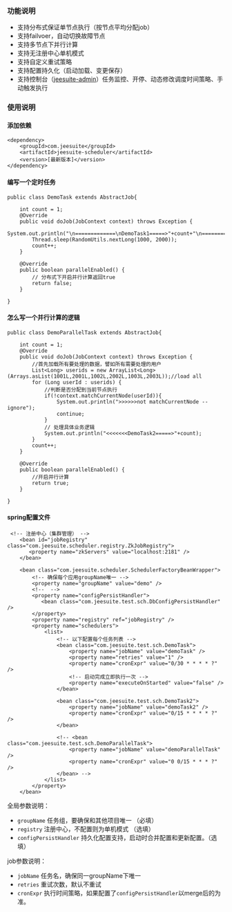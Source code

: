 ### 功能说明

- 支持分布式保证单节点执行（按节点平均分配job）
- 支持failvoer，自动切换故障节点
- 支持多节点下并行计算
- 支持无注册中心单机模式
- 支持自定义重试策略
- 支持配置持久化（启动加载、变更保存）
- 支持控制台（[jeesuite-admin](http://git.oschina.net/vakinge/jeesuite-admin)）任务监控、开停、动态修改调度时间策略、手动触发执行


### 使用说明

#### 添加依赖

```
<dependency>
    <groupId>com.jeesuite</groupId>
    <artifactId>jeesuite-scheduler</artifactId>
    <version>[最新版本]</version>
</dependency>
```

#### 编写一个定时任务
```
public class DemoTask extends AbstractJob{

	int count = 1;
	@Override
	public void doJob(JobContext context) throws Exception {
		System.out.println("\n=============\nDemoTask1=====>"+count+"\n===============\n");
		Thread.sleep(RandomUtils.nextLong(1000, 2000));
		count++;
	}

	@Override
	public boolean parallelEnabled() {
	    // 分布式下开启并行计算返回true
		return false;
	}

}
```
#### 怎么写一个并行计算的逻辑
```
public class DemoParallelTask extends AbstractJob{

	int count = 1;
	@Override
	public void doJob(JobContext context) throws Exception {
		//首先加载所有要处理的数据，譬如所有需要处理的用户
		List<Long> userids = new ArrayList<Long>(Arrays.asList(1001L,2001L,1002L,2002L,1003L,2003L));//load all
		for (Long userId : userids) {
			//判断是否分配到当前节点执行
			if(!context.matchCurrentNode(userId)){
				System.out.println(">>>>>>not matchCurrentNode --ignore");
				continue;
			}
			// 处理具体业务逻辑
			System.out.println("<<<<<<<DemoTask2=====>"+count);
		}
		count++;
	}
	
	@Override
	public boolean parallelEnabled() {
		//开启并行计算
		return true;
	}

}
```
#### spring配置文件
```
 <!-- 注册中心（集群管理） -->
    <bean id="jobRegistry" class="com.jeesuite.scheduler.registry.ZkJobRegistry">
       <property name="zkServers" value="localhost:2181" />
    </bean>
   
	<bean class="com.jeesuite.scheduler.SchedulerFactoryBeanWrapper">
	    <!-- 确保每个应用groupName唯一 -->
	    <property name="groupName" value="demo" />
	    <!--  -->
	    <property name="configPersistHandler">
	       <bean class="com.jeesuite.test.sch.DbConfigPersistHandler" />
	    </property>
	    <property name="registry" ref="jobRegistry" />
		<property name="schedulers">
			<list>
			    <!-- 以下配置每个任务列表 -->
				<bean class="com.jeesuite.test.sch.DemoTask">
					<property name="jobName" value="demoTask" />
					<property name="retries" value="1" />
					<property name="cronExpr" value="0/30 * * * * ?" />
					<!-- 启动完成立即执行一次 -->
					<property name="executeOnStarted" value="false" />
				</bean>
				
				<bean class="com.jeesuite.test.sch.DemoTask2">
					<property name="jobName" value="demoTask2" />
					<property name="cronExpr" value="0/15 * * * * ?" />
				</bean>
				
				<!-- <bean class="com.jeesuite.test.sch.DemoParallelTask">
					<property name="jobName" value="demoParallelTask" />
					<property name="cronExpr" value="0 0/15 * * * ?" />
				</bean> -->
			</list>
		</property>
	</bean>

```
全局参数说明：
- `groupName` 任务组，要确保和其他项目唯一 （必填）
- `registry` 注册中心，不配置则为单机模式 （选填）
- `configPersistHandler` 持久化配置支持，启动时合并配置和更新配置。（选填）
  
job参数说明：
- `jobName` 任务名，确保同一groupName下唯一
- `retries` 重试次数，默认不重试
- `cronExpr` 执行时间策略，如果配置了`configPersistHandler`以merge后的为准。
